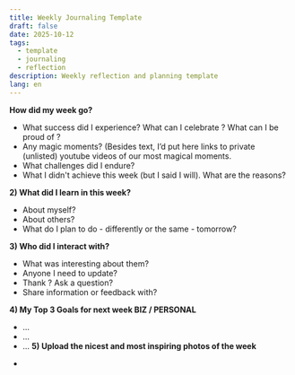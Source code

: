 ```yaml
---
title: Weekly Journaling Template
draft: false
date: 2025-10-12
tags:
  - template
  - journaling
  - reflection
description: Weekly reflection and planning template
lang: en
---
```


**How did my week go?**
- What success did I experience? What can I celebrate ? What can I be proud of ?
- Any magic moments? (Besides text, I’d put here links to private (unlisted) youtube videos of our most magical moments.
- What challenges did I endure?
- What I didn't achieve this week (but I said I will). What are the reasons?

**2) What did I learn in this week?**
- About myself?
- About others?
- What do I plan to do - differently or the same - tomorrow?

**3) Who did I interact with?**
- What was interesting about them?
- Anyone I need to update?
- Thank ? Ask a question?
- Share information or feedback with?

**4) My Top 3 Goals for next week BIZ / PERSONAL**
- ...
- ...
- ...
**5) Upload the nicest and most inspiring photos of the week**
* 
